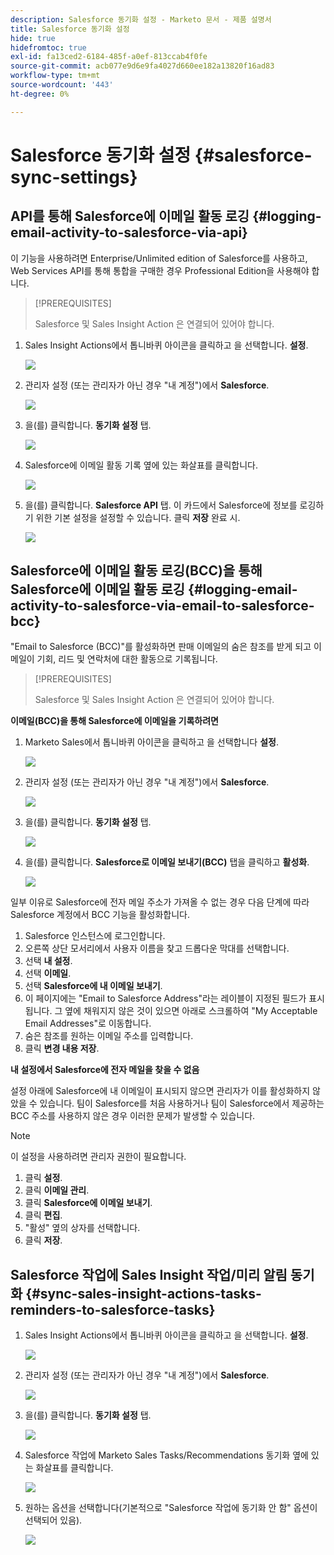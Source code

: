 ```yaml
---
description: Salesforce 동기화 설정 - Marketo 문서 - 제품 설명서
title: Salesforce 동기화 설정
hide: true
hidefromtoc: true
exl-id: fa13ced2-6184-485f-a0ef-813ccab4f0fe
source-git-commit: acb077e9d6e9fa4027d660ee182a13820f16ad83
workflow-type: tm+mt
source-wordcount: '443'
ht-degree: 0%

---
```


# Salesforce 동기화 설정 {#salesforce-sync-settings}

## API를 통해 Salesforce에 이메일 활동 로깅 {#logging-email-activity-to-salesforce-via-api}

이 기능을 사용하려면 Enterprise/Unlimited edition of Salesforce를 사용하고, Web Services API를 통해 통합을 구매한 경우 Professional Edition을 사용해야 합니다.

>[!PREREQUISITES]
>
>Salesforce 및 Sales Insight Action 은 연결되어 있어야 합니다.

1. Sales Insight Actions에서 톱니바퀴 아이콘을 클릭하고 을 선택합니다. **설정**.

   ![](assets/salesforce-sync-settings-1.png)

1. 관리자 설정 (또는 관리자가 아닌 경우 &quot;내 계정&quot;)에서 **Salesforce**.

   ![](assets/salesforce-sync-settings-2.png)

1. 을(를) 클릭합니다. **동기화 설정** 탭.

   ![](assets/salesforce-sync-settings-3.png)

1. Salesforce에 이메일 활동 기록 옆에 있는 화살표를 클릭합니다.

   ![](assets/salesforce-sync-settings-4.png)

1. 을(를) 클릭합니다. **Salesforce API** 탭. 이 카드에서 Salesforce에 정보를 로깅하기 위한 기본 설정을 설정할 수 있습니다. 클릭 **저장** 완료 시.

   ![](assets/salesforce-sync-settings-5.png)

## Salesforce에 이메일 활동 로깅(BCC)을 통해 Salesforce에 이메일 활동 로깅 {#logging-email-activity-to-salesforce-via-email-to-salesforce-bcc}

&quot;Email to Salesforce (BCC)&quot;를 활성화하면 판매 이메일의 숨은 참조를 받게 되고 이메일이 기회, 리드 및 연락처에 대한 활동으로 기록됩니다.

>[!PREREQUISITES]
>
>Salesforce 및 Sales Insight Action 은 연결되어 있어야 합니다.

**이메일(BCC)을 통해 Salesforce에 이메일을 기록하려면**

1. Marketo Sales에서 톱니바퀴 아이콘을 클릭하고 을 선택합니다 **설정**.

   ![](assets/salesforce-sync-settings-6.png)

1. 관리자 설정 (또는 관리자가 아닌 경우 &quot;내 계정&quot;)에서 **Salesforce**.

   ![](assets/salesforce-sync-settings-7.png)

1. 을(를) 클릭합니다. **동기화 설정** 탭.

   ![](assets/salesforce-sync-settings-8.png)

1. 을(를) 클릭합니다. **Salesforce로 이메일 보내기(BCC)** 탭을 클릭하고 **활성화**.

   ![](assets/salesforce-sync-settings-9.png)

일부 이유로 Salesforce에 전자 메일 주소가 가져올 수 없는 경우 다음 단계에 따라 Salesforce 계정에서 BCC 기능을 활성화합니다.

1. Salesforce 인스턴스에 로그인합니다.
1. 오른쪽 상단 모서리에서 사용자 이름을 찾고 드롭다운 막대를 선택합니다.
1. 선택 **내 설정**.
1. 선택 **이메일**.
1. 선택 **Salesforce에 내 이메일 보내기**.
1. 이 페이지에는 &quot;Email to Salesforce Address&quot;라는 레이블이 지정된 필드가 표시됩니다. 그 옆에 채워지지 않은 것이 있으면 아래로 스크롤하여 &quot;My Acceptable Email Addresses&quot;로 이동합니다.
1. 숨은 참조를 원하는 이메일 주소를 입력합니다.
1. 클릭 **변경 내용 저장**.

**내 설정에서 Salesforce에 전자 메일을 찾을 수 없음**

설정 아래에 Salesforce에 내 이메일이 표시되지 않으면 관리자가 이를 활성화하지 않았을 수 있습니다. 팀이 Salesforce를 처음 사용하거나 팀이 Salesforce에서 제공하는 BCC 주소를 사용하지 않은 경우 이러한 문제가 발생할 수 있습니다.

>[!NOTE]
>
>이 설정을 사용하려면 관리자 권한이 필요합니다.

1. 클릭 **설정**.
1. 클릭 **이메일 관리**.
1. 클릭 **Salesforce에 이메일 보내기**.
1. 클릭 **편집**.
1. &quot;활성&quot; 옆의 상자를 선택합니다.
1. 클릭 **저장**.

## Salesforce 작업에 Sales Insight 작업/미리 알림 동기화 {#sync-sales-insight-actions-tasks-reminders-to-salesforce-tasks}

1. Sales Insight Actions에서 톱니바퀴 아이콘을 클릭하고 을 선택합니다. **설정**.

   ![](assets/salesforce-sync-settings-10.png)

1. 관리자 설정 (또는 관리자가 아닌 경우 &quot;내 계정&quot;)에서 **Salesforce**.

   ![](assets/salesforce-sync-settings-11.png)

1. 을(를) 클릭합니다. **동기화 설정** 탭.

   ![](assets/salesforce-sync-settings-12.png)

1. Salesforce 작업에 Marketo Sales Tasks/Recommendations 동기화 옆에 있는 화살표를 클릭합니다.

   ![](assets/salesforce-sync-settings-13.png)

1. 원하는 옵션을 선택합니다(기본적으로 &quot;Salesforce 작업에 동기화 안 함&quot; 옵션이 선택되어 있음).

   ![](assets/salesforce-sync-settings-14.png)
